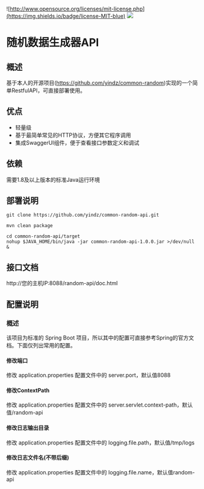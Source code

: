 ![http://www.opensource.org/licenses/mit-license.php](https://img.shields.io/badge/license-MIT-blue)
![](https://img.shields.io/badge/java-1.8%2B-yellow)
# 随机数据生成器API
## 概述
基于本人的开源项目(https://github.com/yindz/common-random)实现的一个简单RestfulAPI，可直接部署使用。

## 优点
- 轻量级
- 基于最简单常见的HTTP协议，方便其它程序调用
- 集成SwaggerUI组件，便于查看接口参数定义和调试

## 依赖
需要1.8及以上版本的标准Java运行环境

## 部署说明
```
git clone https://github.com/yindz/common-random-api.git
```
```
mvn clean package
```
```
cd common-random-api/target
nohup $JAVA_HOME/bin/java -jar common-random-api-1.0.0.jar >/dev/null &
```

## 接口文档
http://您的主机IP:8088/random-api/doc.html

## 配置说明
### 概述
该项目为标准的 Spring Boot 项目，所以其中的配置可直接参考Spring的官方文档。下面仅列出常用的配置。

#### 修改端口
修改 application.properties 配置文件中的 server.port，默认值8088

#### 修改ContextPath
修改 application.properties 配置文件中的 server.servlet.context-path，默认值/random-api

#### 修改日志输出目录
修改 application.properties 配置文件中的 logging.file.path，默认值/tmp/logs

#### 修改日志文件名(不带后缀)
修改 application.properties 配置文件中的 logging.file.name，默认值random-api